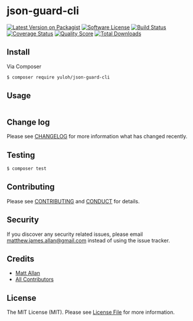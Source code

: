 # json-guard-cli

[![Latest Version on Packagist][ico-version]][link-packagist]
[![Software License][ico-license]](LICENSE.md)
[![Build Status][ico-travis]][link-travis]
[![Coverage Status][ico-scrutinizer]][link-scrutinizer]
[![Quality Score][ico-code-quality]][link-code-quality]
[![Total Downloads][ico-downloads]][link-downloads]

## Install

Via Composer

``` bash
$ composer require yuloh/json-guard-cli
```

## Usage

``` php
```

## Change log

Please see [CHANGELOG](CHANGELOG.md) for more information what has changed recently.

## Testing

``` bash
$ composer test
```

## Contributing

Please see [CONTRIBUTING](CONTRIBUTING.md) and [CONDUCT](CONDUCT.md) for details.

## Security

If you discover any security related issues, please email matthew.james.allan@gmail.com instead of using the issue tracker.

## Credits

- [Matt Allan][link-author]
- [All Contributors][link-contributors]

## License

The MIT License (MIT). Please see [License File](LICENSE.md) for more information.

[ico-version]: https://img.shields.io/packagist/v/yuloh/json-guard-cli.svg?style=flat-square
[ico-license]: https://img.shields.io/badge/license-MIT-brightgreen.svg?style=flat-square
[ico-travis]: https://img.shields.io/travis/yuloh/json-guard-cli/master.svg?style=flat-square
[ico-scrutinizer]: https://img.shields.io/scrutinizer/coverage/g/yuloh/json-guard-cli.svg?style=flat-square
[ico-code-quality]: https://img.shields.io/scrutinizer/g/yuloh/json-guard-cli.svg?style=flat-square
[ico-downloads]: https://img.shields.io/packagist/dt/yuloh/json-guard-cli.svg?style=flat-square

[link-packagist]: https://packagist.org/packages/yuloh/json-guard-cli
[link-travis]: https://travis-ci.org/yuloh/json-guard-cli
[link-scrutinizer]: https://scrutinizer-ci.com/g/yuloh/json-guard-cli/code-structure
[link-code-quality]: https://scrutinizer-ci.com/g/yuloh/json-guard-cli
[link-downloads]: https://packagist.org/packages/yuloh/json-guard-cli
[link-author]: https://github.com/yuloh
[link-contributors]: ../../contributors
